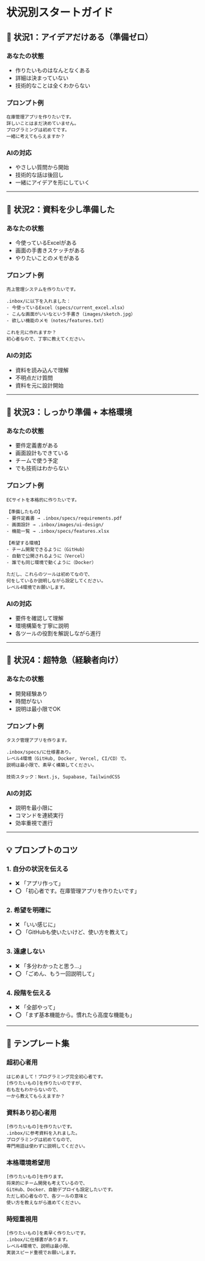 # 状況別スタートガイド

## 🌱 状況1：アイデアだけある（準備ゼロ）

### あなたの状態
- 作りたいものはなんとなくある
- 詳細は決まっていない
- 技術的なことは全くわからない

### プロンプト例
```
在庫管理アプリを作りたいです。
詳しいことはまだ決めていません。
プログラミングは初めてです。
一緒に考えてもらえますか？
```

### AIの対応
- やさしい質問から開始
- 技術的な話は後回し
- 一緒にアイデアを形にしていく

---

## 🌿 状況2：資料を少し準備した

### あなたの状態
- 今使っているExcelがある
- 画面の手書きスケッチがある
- やりたいことのメモがある

### プロンプト例
```
売上管理システムを作りたいです。

.inbox/に以下を入れました：
- 今使っているExcel（specs/current_excel.xlsx）
- こんな画面がいいなという手書き（images/sketch.jpg）
- 欲しい機能のメモ（notes/features.txt）

これを元に作れますか？
初心者なので、丁寧に教えてください。
```

### AIの対応
- 資料を読み込んで理解
- 不明点だけ質問
- 資料を元に設計開始

---

## 🌳 状況3：しっかり準備 + 本格環境

### あなたの状態
- 要件定義書がある
- 画面設計もできている
- チームで使う予定
- でも技術はわからない

### プロンプト例
```
ECサイトを本格的に作りたいです。

【準備したもの】
- 要件定義書 → .inbox/specs/requirements.pdf
- 画面設計 → .inbox/images/ui-design/
- 機能一覧 → .inbox/specs/features.xlsx

【希望する環境】
- チーム開発できるように（GitHub）
- 自動で公開されるように（Vercel）
- 誰でも同じ環境で動くように（Docker）

ただし、これらのツールは初めてなので、
何をしているか説明しながら設定してください。
レベル4環境でお願いします。
```

### AIの対応
- 要件を確認して理解
- 環境構築を丁寧に説明
- 各ツールの役割を解説しながら進行

---

## 🚀 状況4：超特急（経験者向け）

### あなたの状態
- 開発経験あり
- 時間がない
- 説明は最小限でOK

### プロンプト例
```
タスク管理アプリを作ります。

.inbox/specs/に仕様書あり。
レベル4環境（GitHub, Docker, Vercel, CI/CD）で。
説明は最小限で、素早く構築してください。

技術スタック：Next.js, Supabase, TailwindCSS
```

### AIの対応
- 説明を最小限に
- コマンドを連続実行
- 効率重視で進行

---

## 💡 プロンプトのコツ

### 1. 自分の状況を伝える
- ❌ 「アプリ作って」
- ⭕ 「初心者です。在庫管理アプリを作りたいです」

### 2. 希望を明確に
- ❌ 「いい感じに」
- ⭕ 「GitHubも使いたいけど、使い方を教えて」

### 3. 遠慮しない
- ❌ 「多分わかったと思う...」
- ⭕ 「ごめん、もう一回説明して」

### 4. 段階を伝える
- ❌ 「全部やって」
- ⭕ 「まず基本機能から。慣れたら高度な機能も」

---

## 📝 テンプレート集

### 超初心者用
```
はじめまして！プログラミング完全初心者です。
[作りたいもの]を作りたいのですが、
右も左もわからないので、
一から教えてもらえますか？
```

### 資料あり初心者用
```
[作りたいもの]を作りたいです。
.inbox/に参考資料を入れました。
プログラミングは初めてなので、
専門用語は使わずに説明してください。
```

### 本格環境希望用
```
[作りたいもの]を作ります。
将来的にチーム開発も考えているので、
GitHub、Docker、自動デプロイも設定したいです。
ただし初心者なので、各ツールの意味と
使い方を教えながら進めてください。
```

### 時短重視用
```
[作りたいもの]を素早く作りたいです。
.inbox/に仕様書があります。
レベル4環境で、説明は最小限、
実装スピード重視でお願いします。
```